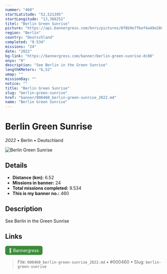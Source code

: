 ```yaml
---
nummer: "460"
startLatitude: "52,521395"
startLongitude: "13,388252"
titel: "Berlin Green Sunrise"
picture: "https://api.bannergress.com/bnrs/pictures/0f8b9e7fbef4a49e2886011f753f6d05"
region: "Berlin"
country: "Deutschland"
completed: "9.534"
missions: "24"
date: "2022"
bg-link: "https://bannergress.com/banner/berlin-green-sunrise-dc88"
onyx: "0"
description: "See Berlin in the Green Sunrise"
lengthKMeters: "6,52"
umap: ""
missionDay: ""
notice: ""
title: "Berlin Green Sunrise"
slug: "berlin-green-sunrise"
href: "banner/000460_berlin-green-sunrise_2022.md"
name: "Berlin Green Sunrise"
---
```

# Berlin Green Sunrise

*2022* • Berlin • Deutschland

![Berlin Green Sunrise](https://api.bannergress.com/bnrs/pictures/0f8b9e7fbef4a49e2886011f753f6d05)



## Details
- **Distance (km):** 6.52
- **Missions in banner:** 24
- **Total missions completed:** 9.534
- **This is my banner no.:** 460



## Description
See Berlin in the Green Sunrise



## Links
<a href="https://bannergress.com/banner/berlin-green-sunrise-dc88" target="_blank" style="display:inline-block;margin-right:8px;padding:6px 12px;background:#3c8b3c;color:#fff;text-decoration:none;border-radius:6px;">🔗 Bannergress</a>



> File: `000460_berlin-green-sunrise_2022.md` • #000460 • Slug: `berlin-green-sunrise`

